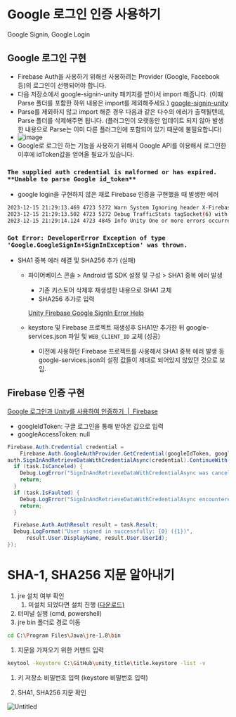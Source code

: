 # Google 로그인 인증 사용하기
Google Signin, Google Login

## Google 로그인 구현

- Firebase Auth을 사용하기 위해선 사용하려는 Provider (Google, Facebook 등)의 로그인이 선행되어야 합니다.
- 다음 저장소에서 google-signin-unity 패키지를 받아서 import 해줍니다. (이떄 Parse 폴더를 포함한 하위 내용은 import를 제외해주세요.) [google-signin-unity](https://github.com/googlesamples/google-signin-unity)
- Parse를 제외하지 않고 import 해준 경우 다음과 같은 다수의 에러가 출력될텐데, Parse 폴더를 삭제해주면 됩니다.
  (플러그인이 오랫동안 업데이트 되지 않아 발생한 내용으로 Parse는 이미 다른 플러그인에 포함되어 있기 때문에 불필요합니다)
- ![image](https://github.com/user-attachments/assets/51361f7b-3a60-455e-8965-6f1a799786a4)
- Google로 로그인 하는 기능을 사용하기 위해서 Google API를 이용해서 로그인한 이후에 idToken값을 얻어올 필요가 있습니다.

### `The supplied auth credential is malformed or has expired. **Unable to parse Google id_token**`

- google login을 구현하지 않은 채로 Firebase 인증을 구현했을 때 발생한 에러

```bash
2023-12-15 21:29:13.469 4723 5272 Warn System Ignoring header X-Firebase-Locale because its value was null.
2023-12-15 21:29:13.502 4723 5272 Debug TrafficStats tagSocket(6) with statsTag=0xffffffff, statsUid=-1
2023-12-15 21:29:14.124 4723 4845 Info Unity One or more errors occurred. (The supplied auth credential is malformed or has expired. [ Unable to parse Google id_token: /*잘못 입력된 토큰 값*/ ])
```

### `Got Error: DeveloperError Exception of type 'Google.GoogleSignIn+SignInException' was thrown.`

- SHA1 중복 에러 해결 및 SHA256 추가 (실패)
    - 파이어베이스 콘솔 > Android 앱 SDK 설정 및 구성 > SHA1 중복 에러 발생
        - 기존 키스토어 삭제후 재생성한 내용으로 SHA1 교체
        - SHA256 추가로 입력
        
        [Unity Firebase Google SignIn Error Help](https://discussions.unity.com/t/unity-firebase-google-signin-error-help/252175)
      
    - keystore 및 Firebase 프로젝트 재생성후 SHA1만 추가한 뒤 google-services.json 파일 및 `WEB_CLIENT_ID` 교체 (성공)
        - 이전에 사용하던 Firebase 프로젝트를 사용해서 SHA1 중복 에러 발생 등 google-services.json의 설정 값들이 제대로 되어있지 않았던 것으로 보임.

## Firebase 인증 구현

[Google 로그인과 Unity를 사용하여 인증하기      |  Firebase](https://firebase.google.com/docs/auth/unity/google-signin?hl=ko)

- googleIdToken: 구글 로그인을 통해 받아온 값으로 입력
- googleAccessToken: null

```csharp
Firebase.Auth.Credential credential =
    Firebase.Auth.GoogleAuthProvider.GetCredential(googleIdToken, googleAccessToken);
auth.SignInAndRetrieveDataWithCredentialAsync(credential).ContinueWith(task => {
  if (task.IsCanceled) {
    Debug.LogError("SignInAndRetrieveDataWithCredentialAsync was canceled.");
    return;
  }
  if (task.IsFaulted) {
    Debug.LogError("SignInAndRetrieveDataWithCredentialAsync encountered an error: " + task.Exception);
    return;
  }

  Firebase.Auth.AuthResult result = task.Result;
  Debug.LogFormat("User signed in successfully: {0} ({1})",
      result.User.DisplayName, result.User.UserId);
});
```

# SHA-1, SHA256 지문 알아내기

1. jre 설치 여부 확인
    1. 미설치 되었다면 설치 진행 ([다운로드)](https://www.java.com/ko/download/)
2. 터미널 실행 (cmd, powershell)
3. jre bin 폴더로 경로 이동

```bash
cd C:\Program Files\Java\jre-1.8\bin
```

1. 지문을 가져오기 위한 커맨드 입력

```bash
keytool -keystore C:\GitHub\unity_title\title.keystore -list -v
```

1. 키 저장소 비밀번호 입력 (keystore 비밀번호 입력)

1. SHA1, SHA256 지문 확인

![Untitled](https://github.com/gimjeonghyeon/unity_playground_title/assets/17286534/702abfe6-6bae-4cec-99a5-169d0d80794e)
